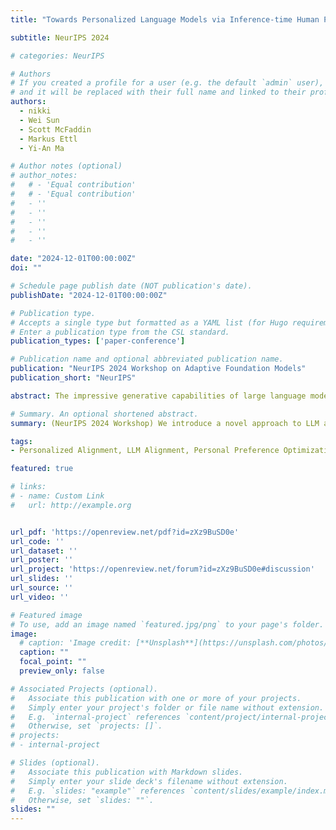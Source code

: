 ```yaml
---
title: "Towards Personalized Language Models via Inference-time Human Preference Optimization"

subtitle: NeurIPS 2024

# categories: NeurIPS

# Authors
# If you created a profile for a user (e.g. the default `admin` user), write the username (folder name) here
# and it will be replaced with their full name and linked to their profile.
authors:
  - nikki
  - Wei Sun
  - Scott McFaddin
  - Markus Ettl
  - Yi-An Ma

# Author notes (optional)
# author_notes:
#   # - 'Equal contribution'
#   # - 'Equal contribution'
#   - ''
#   - ''
#   - ''
#   - ''
#   - ''

date: "2024-12-01T00:00:00Z"
doi: ""

# Schedule page publish date (NOT publication's date).
publishDate: "2024-12-01T00:00:00Z"

# Publication type.
# Accepts a single type but formatted as a YAML list (for Hugo requirements).
# Enter a publication type from the CSL standard.
publication_types: ['paper-conference']

# Publication name and optional abbreviated publication name.
publication: "NeurIPS 2024 Workshop on Adaptive Foundation Models"
publication_short: "NeurIPS"

abstract: The impressive generative capabilities of large language models (LLMs) have led to their widespread adoption across diverse applications. However, existing alignment methods, which rely heavily on expensive fine-tuning processes, focus on optimizing for the \textit{general human preferences} such as safety, fairness, and trustworthiness. These approaches suffer from scalability and adaptability issues when addressing \textit{personal preferences} which could be different across users. In this paper, we introduce a novel approach to LLM alignment for personalized preference based on decode-time frameworks. Our approach enables dynamic adaptation to personal preferences during inference, providing a flexible and computationally efficient solution for personalization without the need of training-time interventions. We demonstrate the efficacy of our method on benchmark datasets and tasks, by enhancing LLMs' ability to adapt to diverse personal preferences compared to the existing alignment methods.

# Summary. An optional shortened abstract.
summary: (NeurIPS 2024 Workshop) We introduce a novel approach to LLM alignment for personalized preference based on decode-time frameworks.

tags:
- Personalized Alignment, LLM Alignment, Personal Preference Optimization 

featured: true

# links:
# - name: Custom Link
#   url: http://example.org


url_pdf: 'https://openreview.net/pdf?id=zXz9BuSD0e'
url_code: ''
url_dataset: ''
url_poster: ''
url_project: 'https://openreview.net/forum?id=zXz9BuSD0e#discussion'
url_slides: ''
url_source: ''
url_video: ''

# Featured image
# To use, add an image named `featured.jpg/png` to your page's folder. 
image:
  # caption: 'Image credit: [**Unsplash**](https://unsplash.com/photos/s9CC2SKySJM)'
  caption: ""
  focal_point: ""
  preview_only: false

# Associated Projects (optional).
#   Associate this publication with one or more of your projects.
#   Simply enter your project's folder or file name without extension.
#   E.g. `internal-project` references `content/project/internal-project/index.md`.
#   Otherwise, set `projects: []`.
# projects:
# - internal-project

# Slides (optional).
#   Associate this publication with Markdown slides.
#   Simply enter your slide deck's filename without extension.
#   E.g. `slides: "example"` references `content/slides/example/index.md`.
#   Otherwise, set `slides: ""`.
slides: ""
---
```


<!-- {{% callout note %}}
Create your slides in Markdown - click the *Slides* button to check out the example.
{{% /callout %}} -->

<!-- Add the publication's **full text** or **supplementary notes** here. You can use rich formatting such as including [code, math, and images](https://docs.hugoblox.com/content/writing-markdown-latex/). -->
